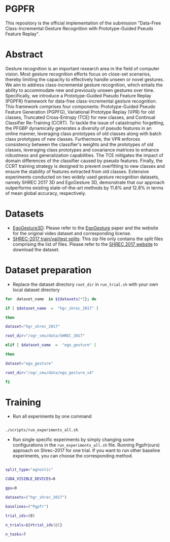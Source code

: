 # PGPFR
This repository is the official implementation of the submission "Data-Free Class-Incremental Gesture Recognition with Prototype-Guided Pseudo Feature Replay".

# Abstract
Gesture recognition is an important research area in the field of computer vision. Most gesture recognition efforts focus on close-set scenarios, thereby limiting the capacity to effectively handle unseen or novel gestures. We aim to address class-incremental gesture recognition, which entails the ability to accommodate new and previously unseen gestures over time. Specifically, we introduce a Prototype-Guided Pseudo Feature Replay (PGPFR) framework for data-free class-incremental gesture recognition. This framework comprises four components: Prototype-Guided Pseudo Feature Generation (PGPFG), Variational Prototype Replay  (VPR) for old classes, Truncated Cross-Entropy (TCE) for new classes, and Continual Classifier Re-Training (CCRT). To tackle the issue of catastrophic forgetting, the PFGBP dynamically generates a diversity of pseudo features in an online manner, leveraging class prototypes of old classes along with batch class prototypes of new classes. Furthermore, the VPR enforces consistency between the classifier's weights and the prototypes of old classes, leveraging class prototypes and covariance matrices to enhance robustness and generalization capabilities. The TCE mitigates the impact of domain differences of the classifier caused by pseudo features. Finally, the CCRT training strategy is designed to prevent overfitting to new classes and ensure the stability of features extracted from old classes. Extensive experiments conducted on two widely used gesture recognition datasets, namely SHREC 2017 3D and EgoGesture 3D, demonstrate that our approach outperforms existing state-of-the-art methods by 11.8\% and 12.8\% in terms of mean global accuracy, respectively.


# Datasets

* [EgoGesture3D](https://drive.google.com/file/d/1pHE0Q9MtVS5BLaV2CBN1rLP_Ed7nvfac/view?usp=drive_link): Please refer to the [EgoGesture](https://ieeexplore.ieee.org/document/8299578) paper and the website for the original video dataset and corresponding license.
* [SHREC-2017 train/val/test splits](https://drive.google.com/file/d/1o5T1b_jUG-czGp-xsGOFaVgzEJNEMnmh/view?usp=drive_link): This zip file only contains the split files comprising the list of files. Please refer to the [SHREC 2017 website](http://www-rech.telecom-lille.fr/shrec2017-hand/) to download the dataset.
  
# Dataset preparation

- Replace the dataset directory `root_dir` in `run_trial.sh` with your own local dataset directory
```bash
for  dataset_name  in ${datasets[*]}; do

if [ $dataset_name  =  "hgr_shrec_2017" ]

then

dataset="hgr_shrec_2017"

root_dir="/ogr_cmu/data/SHREC_2017"

elif [ $dataset_name  =  "ego_gesture" ]

then

dataset="ego_gesture"

root_dir="/ogr_cmu/data/ego_gesture_v4"

fi
```  

# Training

- Run all experiments by one command

```

./scripts/run_experiments_all.sh

```

- Run single specific experiments by simply changing some configurations in the `run_experiments_all.sh` file. Running Pgpfr(ours) approach on Shrec-2017 for one trial. If you want to run other baseline experiments, you can choose the corresponding method.

```bash

split_type="agnostic"

CUDA_VISIBLE_DEVICES=0

gpu=0

datasets=("hgr_shrec_2017")

baselines=("Pgpfr")

trial_ids=(0)

n_trials=${#trial_ids[@]}

n_tasks=7

```
